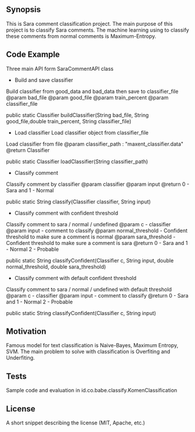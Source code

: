 ## Synopsis

This is Sara comment classification project. The main purpose of this project is to classify Sara comments. The machine learning using to classify these comments from normal comments is Maximum-Entropy.

## Code Example
Three main API form SaraCommentAPI class

- Build and save classifier

Build classifier from good_data and bad_data then save to classifier_file
@param bad_file
@param good_file
@param train_percent
@param classifier_file

public static Classifier buildClassifier(String bad_file, String good_file,double train_percent, String classifier_file)

- Load classifier 
Load classifier object from classifier_file

Load classifier from file
@param classifier_path : "maxent_classifier.data"
@return Classifier

public static Classifier loadClassifier(String classifier_path)

- Classify comment

Classify comment by classifier
@param classifier
@param input
@return 0 - Sara and 1 - Normal

public static String classify(Classifier classifier, String input) 

- Classify comment with confident threshold

Classify comment to sara / normal / undefined
@param c - classifier
@param input - comment to classify
@param normal_threshold - Confident threshold to make sure a comment is normal
@param sara_threshold - Confident threshold to make sure a comment is sara
@return  0 - Sara and 1 - Normal 2 - Probable

public static String classifyConfident(Classifier c, String input, double normal_threshold, double sara_threshold) 

- Classify comment with default confident threshold

Classify comment to sara / normal / undefined with default threshold
@param c - classifier
@param input - comment to classify
@return 0 - Sara and 1 - Normal 2 - Probable

public static String classifyConfident(Classifier c, String input)

## Motivation

Famous model for text classification is Naive-Bayes, Maximum Entropy, SVM.
The main problem to solve with classification is Overfiting and Underfiting.
## Tests

Sample code and evaluation in id.co.babe.classify.KomenClassification

## License

A short snippet describing the license (MIT, Apache, etc.)
